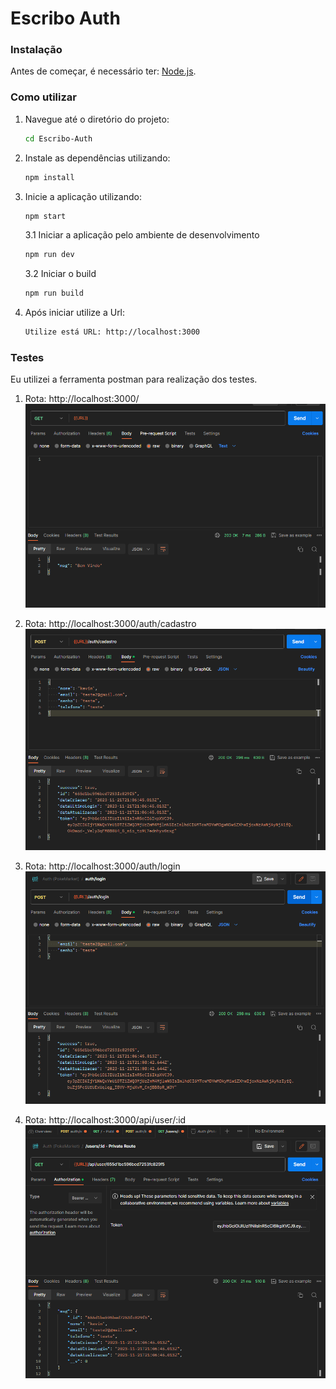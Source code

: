 # Escribo Auth

### Instalação

Antes de começar, é necessário ter: [Node.js](https://nodejs.org/).

### Como utilizar

1) Navegue até o diretório do projeto:

    ```bash
    cd Escribo-Auth
    ```

2) Instale as dependências utilizando:

    ```bash
    npm install
    ```

3) Inicie a aplicação utilizando:

    ```bash
    npm start
    ```

    3.1 Iniciar a aplicação pelo ambiente de desenvolvimento
        
    ```bash
    npm run dev
    ```
    3.2 Iniciar o build
        
    ```bash
    npm run build
    ```

4) Após iniciar utilize a Url:

    ```bash
    Utilize está URL: http://localhost:3000
    ```
### Testes
Eu utilizei a ferramenta postman para realização dos testes.

1) Rota: http://localhost:3000/
![Alt text](./assets/image.png)

2) Rota: http://localhost:3000/auth/cadastro
![Alt text](./assets/image-1.png)

3) Rota: http://localhost:3000/auth/login
![Alt text](./assets/image-3.png)

4) Rota: http://localhost:3000/api/user/:id
![Alt text](./assets/image-2.png)